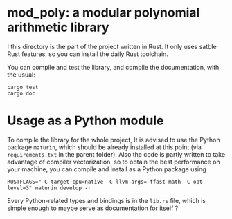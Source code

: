 # mod_poly: a modular polynomial arithmetic library

I this directory is the part of the project written in Rust. It only uses satble Rust features, so you can install the daily Rust toolchain.

You can compile and test the library, and compile the documentation, with the usual:
```
cargo test
cargo doc
```

# Usage as a Python module
To compile the library for the whole project, It is advised to use the Python package `maturin`, which should be already installed at this 
point (via `requirements.txt` in the parent folder). Also the code is partly written to take advantage of compiler vectorization,
so to obtain the best performance on your machine, you can compile and install as a Python package using
```
RUSTFLAGS="-C target-cpu=native -C llvm-args=-ffast-math -C opt-level=3" maturin develop -r
```

Every Python-related types and bindings is in the `lib.rs` file, which is simple enough to maybe serve as documentation for itself ?
